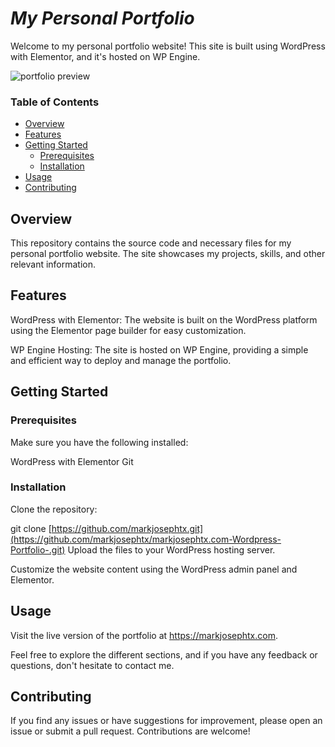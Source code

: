 # ***My Personal Portfolio***
Welcome to my personal portfolio website! This site is built using WordPress with Elementor, and it's hosted on WP Engine.

![portfolio preview](http://markjosephtx.com/wp-content/uploads/2025/03/markjosephtx-hero.png)

### Table of Contents
- [Overview](#overview)
- [Features](#features) 
- [Getting Started](#getting-started)  
  - [Prerequisites](#prerequisites)  
  - [Installation](#installation)  
- [Usage](#usage)  
- [Contributing](#contributing)  

## Overview<a name="overview"></a>
This repository contains the source code and necessary files for my personal portfolio website. The site showcases my projects, skills, and other relevant information.

## Features<a name="features"></a>
WordPress with Elementor: The website is built on the WordPress platform using the Elementor page builder for easy customization.

WP Engine Hosting: The site is hosted on WP Engine, providing a simple and efficient way to deploy and manage the portfolio.

## Getting Started<a name="getting-started"></a>
### Prerequisites<a name="prerequisites"></a>
Make sure you have the following installed:

WordPress with Elementor
Git

### Installation<a name="installation"></a>
Clone the repository:

git clone [https://github.com/markjosephtx.git](https://github.com/markjosephtx/markjosephtx.com-Wordpress-Portfolio-.git)
Upload the files to your WordPress hosting server.

Customize the website content using the WordPress admin panel and Elementor.

## Usage<a name="usage"></a>
Visit the live version of the portfolio at https://markjosephtx.com.

Feel free to explore the different sections, and if you have any feedback or questions, don't hesitate to contact me.

## Contributing<a name="contributing"></a>
If you find any issues or have suggestions for improvement, please open an issue or submit a pull request. Contributions are welcome!
